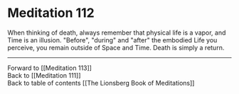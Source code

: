 # Meditation 112

When thinking of death, always remember that physical life is a vapor, and Time is an illusion. "Before", "during" and "after" the embodied Life you perceive, you remain outside of Space and Time. Death is simply a return. 

___

Forward to [[Meditation 113]]  
Back to [[Meditation 111]]  
Back to table of contents [[The Lionsberg Book of Meditations]]  